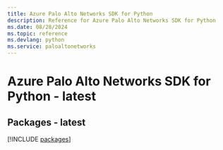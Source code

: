 ```yaml
---
title: Azure Palo Alto Networks SDK for Python
description: Reference for Azure Palo Alto Networks SDK for Python
ms.date: 08/28/2024
ms.topic: reference
ms.devlang: python
ms.service: paloaltonetworks
---
```

# Azure Palo Alto Networks SDK for Python - latest
## Packages - latest
[!INCLUDE [packages](palo-alto-networks-index.md)]